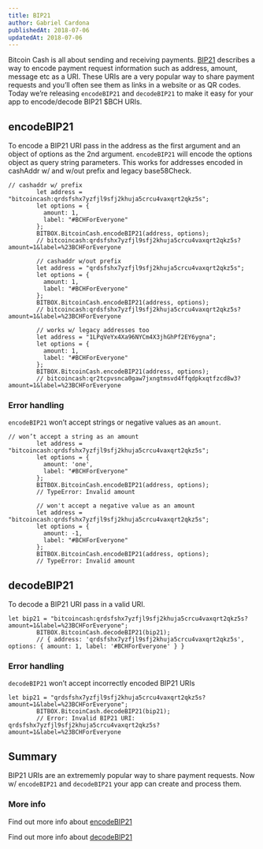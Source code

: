 ```yaml
---
title: BIP21
author: Gabriel Cardona
publishedAt: 2018-07-06
updatedAt: 2018-07-06
---
```


Bitcoin Cash is all about sending and receiving payments. [BIP21](https://github.com/bitcoin/bips/blob/master/bip-0021.mediawiki) describes a way to encode payment request information such as address, amount, message etc as a URI. These URIs are a very popular way to share payment requests and you’ll often see them as links in a website or as QR codes. Today we’re releasing `encodeBIP21` and `decodeBIP21` to make it easy for your app to encode/decode BIP21 $BCH URIs.

## encodeBIP21

To encode a BIP21 URI pass in the address as the first argument and an object of options as the 2nd argument. `encodeBIP21` will encode the options object as query string parameters. This works for addresses encoded in cashAddr w/ and w/out prefix and legacy base58Check.

    // cashaddr w/ prefix
            let address = "bitcoincash:qrdsfshx7yzfjl9sfj2khuja5crcu4vaxqrt2qkz5s";
            let options = {
              amount: 1,
              label: "#BCHForEveryone"
            };
            BITBOX.BitcoinCash.encodeBIP21(address, options);
            // bitcoincash:qrdsfshx7yzfjl9sfj2khuja5crcu4vaxqrt2qkz5s?amount=1&label=%23BCHForEveryone

            // cashaddr w/out prefix
            let address = "qrdsfshx7yzfjl9sfj2khuja5crcu4vaxqrt2qkz5s";
            let options = {
              amount: 1,
              label: "#BCHForEveryone"
            };
            BITBOX.BitcoinCash.encodeBIP21(address, options);
            // bitcoincash:qrdsfshx7yzfjl9sfj2khuja5crcu4vaxqrt2qkz5s?amount=1&label=%23BCHForEveryone

            // works w/ legacy addresses too
            let address = "1LPqVeYx4Xa96NYCm4X3jhGhPf2EY6ygna";
            let options = {
              amount: 1,
              label: "#BCHForEveryone"
            };
            BITBOX.BitcoinCash.encodeBIP21(address, options);
            // bitcoincash:qr2tcpvsnca0gaw7jxngtmsvd4ffqdpkxqtfzcd8w3?amount=1&label=%23BCHForEveryone

### Error handling

`encodeBIP21` won’t accept strings or negative values as an `amount`.

    // won’t accept a string as an amount
            let address = "bitcoincash:qrdsfshx7yzfjl9sfj2khuja5crcu4vaxqrt2qkz5s";
            let options = {
              amount: 'one',
              label: "#BCHForEveryone"
            };
            BITBOX.BitcoinCash.encodeBIP21(address, options);
            // TypeError: Invalid amount

            // won't accept a negative value as an amount
            let address = "bitcoincash:qrdsfshx7yzfjl9sfj2khuja5crcu4vaxqrt2qkz5s";
            let options = {
              amount: -1,
              label: "#BCHForEveryone"
            };
            BITBOX.BitcoinCash.encodeBIP21(address, options);
            // TypeError: Invalid amount

## decodeBIP21

To decode a BIP21 URI pass in a valid URI.

    let bip21 = "bitcoincash:qrdsfshx7yzfjl9sfj2khuja5crcu4vaxqrt2qkz5s?amount=1&label=%23BCHForEveryone";
            BITBOX.BitcoinCash.decodeBIP21(bip21);
            // { address: 'qrdsfshx7yzfjl9sfj2khuja5crcu4vaxqrt2qkz5s', options: { amount: 1, label: '#BCHForEveryone' } }

### Error handling

`decodeBIP21` won’t accept incorrectly encoded BIP21 URIs

    let bip21 = "qrdsfshx7yzfjl9sfj2khuja5crcu4vaxqrt2qkz5s?amount=1&label=%23BCHForEveryone";
            BITBOX.BitcoinCash.decodeBIP21(bip21);
            // Error: Invalid BIP21 URI: qrdsfshx7yzfjl9sfj2khuja5crcu4vaxqrt2qkz5s?amount=1&label=%23BCHForEveryone

## Summary

BIP21 URIs are an extrememly popular way to share payment requests. Now w/ `encodeBIP21` and `decodeBIP21` your app can create and process them.

### More info

Find out more info about [encodeBIP21](../bitbox/docs/bitcoincash.html#encodeBIP21)

Find out more info about [decodeBIP21](../bitbox/docs/bitcoincash.html#decodeBIP21)
